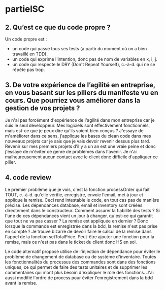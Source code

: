 # partielSC

## 2. Qu’est ce que du code propre ?
Un code propre est :

- un code qui passe tous ses tests (à partir du moment où on a bien travaillé en TDD).
- un code qui exprime l'intention, donc pas de nom de variables en x, i, j.
- un code qui respecte le DRY (Don't Repeat Yourself), c.-à-d. qui ne se répète pas trop.

## 3. De votre expérience de l’agilité en entreprise, en vous basant sur les piliers du manifeste vu en cours. Que pourriez vous améliorer dans la gestion de vos projets ?
Je n'ai pas forcément d'expérience de l'agilité dans mon entreprise car je suis le seul développeur.
Mes logiciels sont effectivement fonctionnels, mais est-ce que je peux dire qu'ils soient bien conçus ? J'essaye de m'améliorer dans ce sens, j'applique les bases du clean code dans mes nouveaux projets car je sais que je vais devoir revenir dessus plus tard. Revenir sur mes premiers projets d'il y a un an est une vraie peine et donc j'essaye de m'éviter ce genre de problèmes dans l'avenir.
Je n'ai malheureusement aucun contact avec le client donc difficile d'appliquer ce pilier.

## 4. code review

Le premier problème que je vois, c'est la fonction processOrder qui fait TOUT, c.-à-d. qu'elle vérifie, enregistre, envoie l'email, met à jour et applique la remise. Ceci rend intestable le code, en tout cas pas de manière précise.
Les dépendances database, email et inventory sont créées directement dans le constructeur. Comment assurer la fiabilité des tests ? Si l'une de ces dépendances vient un jour à changer, qu'est-ce qui garantit que tout ne va pas casser ?
La remise est appliquée en dernier ? Donc lorsque la commande est enregistrée dans la bdd, la remise n'est pas prise en compte ?
Je trouve bizarre de devoir faire le calcul de la remise dans l'appel de la fonction setTotalPrice. Peut-être ajouter une fonction pour la remise, mais ce n'est pas dans le ticket du client donc HS en soi.

Le code alternatif proposé utilise de l'injection de dépendance pour éviter le problème de changement de database ou de système d'inventaire.
Toutes les fonctionnalités du processus des commandes sont dans des fonctions uniques, ce qui permet de faire des tests unitaires et de supprimer les commentaires qui n'ont plus besoin d'expliquer le rôle des fonctions.
J'ai aussi modifié l'ordre de process pour éviter l'enregistrement dans la bdd avant la remise.


